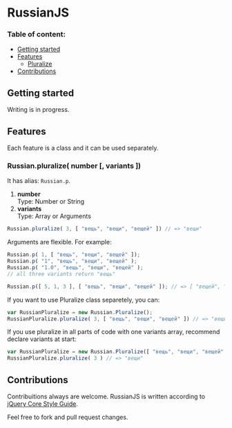 # RussianJS

### Table of content:
* [Getting started](#getting-started)
* [Features](#features)
  * [Pluralize](#russianpluralize-number--variants-)
* [Contributions](#contributions)

## Getting started

Writing is in progress.

## Features

Each feature is a class and it can be used separately.

### Russian.pluralize( number [, variants ])

It has alias: `Russian.p`.

1. __number__<br>
Type: Number or String<br>
2. __variants__<br>
Type: Array or Arguments

```js
Russian.pluralize( 3, [ "вещь", "вещи", "вещей" ]) // => "вещи"
```

Arguments are flexible. For example:

```js
Russian.p( 1, [ "вещь", "вещи", "вещей" ]);
Russian.p( "1", "вещь", "вещи", "вещей" );
Russian.p( "1.0", "вещь", "вещи", "вещей" );
// all three variants return "вещь"

Russian.p([ 5, 1, 3 ], [ "вещь", "вещи", "вещей" ]); // => [ "вещей", "вещь", "вещи" ]
```

If you want to use Pluralize class separetely, you can:
```js
var RussianPluralize = new Russian.Pluralize();
RussianPluralize.pluralize( 3, [ "вещь", "вещи", "вещей" ]) // => "вещи"
```

If you use pluralize in all parts of code with one variants array, recommend declare variants at start:
```js
var RussianPluralize = new Russian.Pluralize([ "вещь", "вещи", "вещей" ]);
RussianPluralize.pluralize( 3 ) // => "вещи"
```

## Contributions

Contribuitions always are welcome. RussianJS is written according to [jQuery Core Style Guide](http://docs.jquery.com/JQuery_Core_Style_Guidelines).

Feel free to fork and pull request changes.

